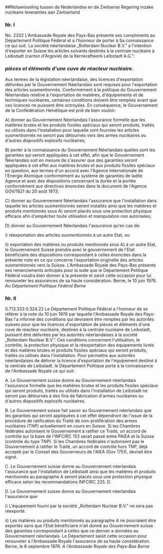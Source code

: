 <meta http-equiv='Content-Type' content='text/html; charset=utf-8' />

##Notawisseling tussen de Nederlandse en de Zwitserse Regering inzake nucleaire leveranties aan Zwitserland

### Nr.  I  

No. 2202 L'Ambassade Royale des Pays-Bas présente ses compliments au Département Politique Fédéral et a l'honneur de porter à Sa connaissance ce qui suit. La société néerlandaise „Rotterdam Nuclear B.V.” a l'intention d'exporter en Suisse les articles suivants destinés à la centrale nucléaire à Leibstadt (canton d'Argovie) de la Kernkraftwerk Leibstadt A.G.”: 
### *pièces et éléments d'une cuve de réacteur nucléaire.* 

Aux termes de la législation néerlandaise, des licences d'exportation délivrées par le Gouvernement Néerlandais sont requises pour l'exportation des articles susmentionnés. Conformément à la politique du Gouvernement Néerlandais relative à l'exportation de matières, d'équipements et de techniques nucléaires, certaines conditions doivent être remplies avant que ces licences ne puissent être octroyées. En conséquence, le Gouvernement de la Confédération Helvétique est prié de bien vouloir: 

A) donner au Gouvernement Néerlandais l'assurance formelle que les matières brutes et les produits fissiles spéciaux qui seront produits, traités ou utilisés dans l'installation pour laquelle sont fournies les articles susmentionnés ne seront pas détournés vers des armes nucléaires ou d'autres dispositifs explosifs nucléaires;  

B) porter à la connaissance du Gouvernement Néerlandais quelles sont les garanties qui seront appliquées à cet effet, afin que le Gouvernement Néerlandais soit en mesure de s'assurer que des garanties seront appliquées à cet effet aux matières brutes et aux produits fissiles spéciaux en question, aux termes d'un accord avec l'Agence Internationale de l'Energie Atomique conformément au système de garanties de ladite Agence et avec des dispositions concernant la durée et la portée conformément aux directives énoncées dans le document de l'Agence GOV/1621 du 20 août 1973;  

C) donner au Gouvernement Néerlandais l'assurance que l'installation dans laquelle les articles susmentionnés seront installés ainsi que les matières et produits mentionnés sous A) seront placés sous une protection physique efficace afin d'empêcher toute utilisation et manipulation non autorisées;  

D) donner au Gouvernement Néerlandais l'assurance qu'en cas de: 

i) réexportation des articles susmentionnés à un autre Etat, ou  

ii) exportation des matières ou produits mentionnés sous A) à un autre Etat,     le Gouvernement Suisse prendra avec le gouvernement de l'Etat bénéficiaire des dispositions correspondant à celles énoncées dans la présente note en ce qui concerne l'exportation originelle des articles susmentionnés vers la Suisse. L'Ambassade Royale des Pays-Bas présente ses remerciements anticipés pour la suite que le Département Politique Fédéral voudra bien donner à la présente et saisit cette occasion pour lui renouveler les assurances de sa haute considération. Berne, le 10 juin 1976.  *Au Département Politique Fédéral Berne*    

### Nr.  II  

0.713.333 0.324.22 Le Département Politique Fédéral a l'honneur de se référer à la note du 10 juin 1976 par laquelle l'Ambassade Royale des Pays-Bas l'a informé des conditions qui devraient être remplies par les autorités suisses pour que les licences d'exportation de pièces et éléments d'une cuve de réacteur nucléaire, destinés à la centrale nucléaire de Leibstadt, puissent être délivrées par les autorités néerlandaises à la société „Rotterdam Nuclear B.V.”. Ces conditions concernent l'utilisation, le contrôle, la protection physique et la réexportation des équipements livrés et des matières brutes et produits fissiles spéciaux qui seront produits, traités ou utilisés dans l'installation. Pour permettre aux autorités néerlandaises de délivrer la licence d'exportation de l'équipement destiné à la centrale de Leibstadt, le Département Politique porte à la connaissance de l'Ambassade Royale ce qui suit: 

A. Le Gouvernement suisse donne au Gouvernement néerlandais l'assurance formelle que les matières brutes et les produits fissiles spéciaux qui seront produits, traités ou utilisés dans l'installation de Leibstadt ne seront pas détournés à des fins de fabrication d'armes nucléaires ou d'autres dispositifs explosifs nucléaires.  

B. Le Gouvernement suisse fait savoir au Gouvernement néerlandais que les garanties qui seront appliquées à cet effet dépendront de l'issue de la procédure de ratification du Traité de non-prolifération des armes nucléaires (TNP) actuellement en cours en Suisse. Si les Chambres fédérales autorisent le Gouvernement à ratifier ce Traité, un accord de contrôle sur la base de l'INFCIRC 153 serait passé entre PAIEA et la Suisse (contrôle du type TNP). Si les Chambres fédérales n'autorisent pas le Gouvernement à ratifier le Traité, un accord de contrôle hors TNP, déjà accepté par le Conseil des Gouverneurs de l'AIEA (Gov 1751), devrait être signé.  

C. Le Gouvernement suisse donne au Gouvernement néerlandais l'assurance que l'installation de Leibstadt ainsi que les matières et produits mentionnés au paragraphe A seront placés sous une protection physique efficace selon les recommandations INFCIRC 225. D.  

D. Le Gouvernement suisse donne au Gouvernement néerlandais l'assurance que: 

i) L'équipement fourni par la société „Rotterdam Nuclear B.V.” ne sera pas réexporté.  

ii) Les matières ou produits mentionnés au paragraphe A ne pourraient être exportés sans que l'Etat bénéficiaire n'ait donné au Gouvernement suisse des garanties correspondant à celles que ce dernier a données au Gouvernement néerlandais.     Le Département saisit cette occasion pour renouveler à l'Ambassade Royale l'assurance de sa haute considération. Berne, le 8 septembre 1976.  *A l'Ambassade Royale des Pays-Bas*   *Berne*    
